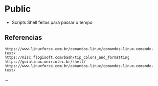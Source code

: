 # Public

- Scripts Shell feitos para passar o tempo

## Referencias

```
https://www.linuxforce.com.br/comandos-linux/comandos-linux-comando-test/
https://misc.flogisoft.com/bash/tip_colors_and_formatting
https://guialinux.uniriotec.br/shell/
https://www.linuxforce.com.br/comandos-linux/comandos-linux-comando-test/
```

...